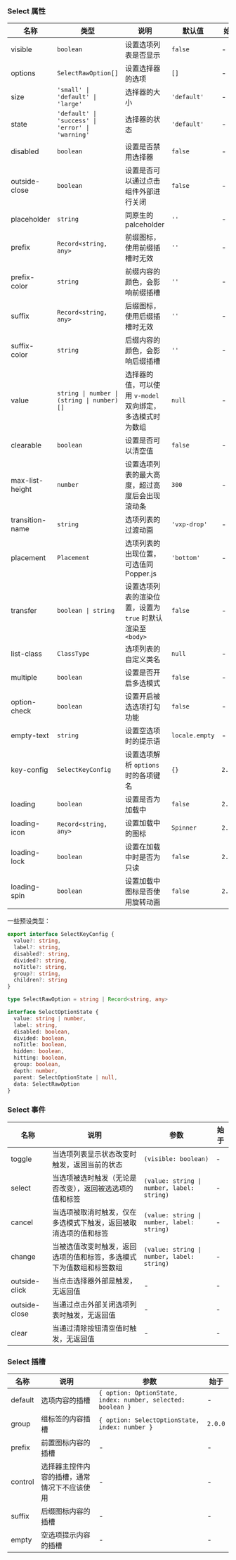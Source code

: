 ### Select 属性

| 名称            | 类型                                             | 说明                                                        | 默认值         | 始于    |
| --------------- | ------------------------------------------------ | ----------------------------------------------------------- | -------------- | ------- |
| visible         | `boolean`                                        | 设置选项列表是否显示                                        | `false`        | -       |
| options         | `SelectRawOption[]`                              | 设置选择器的选项                                            | `[]`           | -       |
| size            | `'small' \| 'default' \| 'large'`                | 选择器的大小                                                | `'default'`    | -       |
| state           | `'default' \| 'success' \| 'error' \| 'warning'` | 选择器的状态                                                | `'default'`    | -       |
| disabled        | `boolean`                                        | 设置是否禁用选择器                                          | `false`        | -       |
| outside-close   | `boolean`                                        | 设置是否可以通过点击组件外部进行关闭                        | `false`        | -       |
| placeholder     | `string`                                         | 同原生的 palceholder                                        | `''`           | -       |
| prefix          | `Record<string, any>`                            | 前缀图标，使用前缀插槽时无效                                | `''`           | -       |
| prefix-color    | `string`                                         | 前缀内容的颜色，会影响前缀插槽                              | `''`           | -       |
| suffix          | `Record<string, any>`                            | 后缀图标，使用后缀插槽时无效                                | `''`           | -       |
| suffix-color    | `string`                                         | 后缀内容的颜色，会影响后缀插槽                              | `''`           | -       |
| value           | `string \| number \| (string \| number)[]`       | 选择器的值，可以使用 `v-model` 双向绑定，多选模式时为数组   | `null`         | -       |
| clearable       | `boolean`                                        | 设置是否可以清空值                                          | `false`        | -       |
| max-list-height | `number`                                         | 设置选项列表的最大高度，超过高度后会出现滚动条              | `300`          | -       |
| transition-name | `string`                                         | 选项列表的过渡动画                                          | `'vxp-drop'`   | -       |
| placement       | `Placement`                                      | 选项列表的出现位置，可选值同 Popper.js                      | `'bottom'`     | -       |
| transfer        | `boolean \| string`                              | 设置选项列表的渲染位置，设置为 `true` 时默认渲染至 `<body>` | `false`        | -       |
| list-class      | `ClassType`                                      | 选项列表的自定义类名                                        | `null`         | -       |
| multiple        | `boolean`                                        | 设置是否开启多选模式                                        | `false`        | -       |
| option-check    | `boolean`                                        | 设置开启被选选项打勾功能                                    | `false`        | -       |
| empty-text      | `string`                                         | 设置空选项时的提示语                                        | `locale.empty` | -       |
| key-config      | `SelectKeyConfig`                                | 设置选项解析 `options` 时的各项键名                         | `{}`           | `2.0.0` |
| loading         | `boolean`                                        | 设置是否为加载中                                            | `false`        | `2.0.0` |
| loading-icon    | `Record<string, any>`                            | 设置加载中的图标                                            | `Spinner`      | `2.0.0` |
| loading-lock    | `boolean`                                        | 设置在加载中时是否为只读                                    | `false`        | `2.0.0` |
| loading-spin    | `boolean`                                        | 设置加载中图标是否使用旋转动画                              | `false`        | `2.0.0` |

一些预设类型：

```ts
export interface SelectKeyConfig {
  value?: string,
  label?: string,
  disabled?: string,
  divided?: string,
  noTitle?: string,
  group?: string,
  children?: string
}

type SelectRawOption = string | Record<string, any>

interface SelectOptionState {
  value: string | number,
  label: string,
  disabled: boolean,
  divided: boolean,
  noTitle: boolean,
  hidden: boolean,
  hitting: boolean,
  group: boolean,
  depth: number,
  parent: SelectOptionState | null,
  data: SelectRawOption
}
```

### Select 事件

| 名称          | 说明                                                                 | 参数                                       | 始于 |
| ------------- | -------------------------------------------------------------------- | ------------------------------------------ | ---- |
| toggle        | 当选项列表显示状态改变时触发，返回当前的状态                         | `(visible: boolean)`                       | -    |
| select        | 当选项被选时触发（无论是否改变），返回被选选项的值和标签             | `(value: string \| number, label: string)` | -    |
| cancel        | 当选项被取消时触发，仅在多选模式下触发，返回被取消选项的值和标签     | `(value: string \| number, label: string)` | -    |
| change        | 当被选值改变时触发，返回选项的值和标签，多选模式下为值数组和标签数组 | `(value: string \| number, label: string)` | -    |
| outside-click | 当点击选择器外部是触发，无返回值                                     | -                                          | -    |
| outside-close | 当通过点击外部关闭选项列表时触发，无返回值                           | -                                          | -    |
| clear         | 当通过清除按钮清空值时触发，无返回值                                 | -                                          | -    |

### Select 插槽

| 名称    | 说明                                         | 参数                                                        | 始于    |
| ------- | -------------------------------------------- | ----------------------------------------------------------- | ------- |
| default | 选项内容的插槽                               | `{ option: OptionState, index: number, selected: boolean }` | -       |
| group   | 组标签的内容插槽                             | `{ option: SelectOptionState, index: number }`              | `2.0.0` |
| prefix  | 前置图标内容的插槽                           | -                                                           | -       |
| control | 选择器主控件内容的插槽，通常情况下不应该使用 | -                                                           | -       |
| suffix  | 后缀图标内容的插槽                           | -                                                           | -       |
| empty   | 空选项提示内容的插槽                         | -                                                           | -       |
